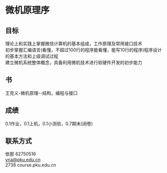 # 微机原理序
## 目标
理论上和实践上掌握微信计算机的基本组成，工作原理及常用接口技术<br/>
初步掌握汇编语言(看懂，不超过100行的程序能看懂，能写10行的程序)程序设计的基本方法和上级调试过程<br/>
建立微机系统整体概念，具备利用微机技术进行软硬件开发的初步能力
## 书
王克义-微机原理--结构，编程与接口
## 成绩
0.1作业，0.1上机，0.1小测验，0.7期末(闭卷)
## 联系方式
依那
62750516  
yna@pku.edu.cn  
2738
course.pku.edu.cn
